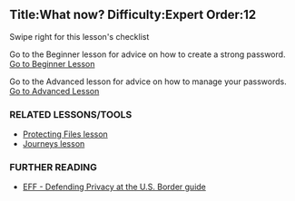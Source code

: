Title:What now?
Difficulty:Expert
Order:12
---
Swipe right for this lesson's checklist

Go to the Beginner lesson for advice on how to create a strong password.
[Go to Beginner Lesson](umbrella://lesson/passwords/0)

Go to the Advanced lesson for advice on how to manage your passwords.
[Go to Advanced Lesson](umbrella://lesson/passwords/1)

### RELATED LESSONS/TOOLS

*   [Protecting Files lesson](umbrella://lesson/protecting-files)
*   [Journeys lesson](umbrella://lesson/journeys) 

### FURTHER READING

*   [EFF - Defending Privacy at the U.S. Border guide](https://www.eff.org/wp/defending-privacy-us-border-guide-travelers-carrying-digital-devices)